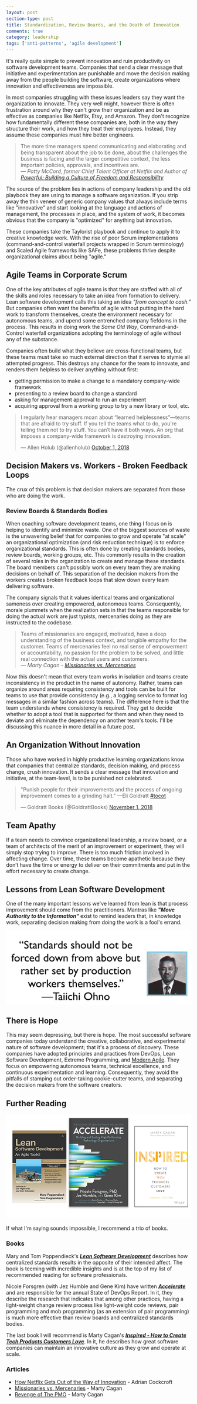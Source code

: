 ```yaml
---
layout: post
section-type: post
title: Standardization, Review Boards, and the Death of Innovation 
comments: true
category: leadership
tags: ['anti-patterns', 'agile development']
---
```


It's really quite simple to prevent innovation and ruin productivity on software development teams. Companies that send a clear message that initiative and experimentation are punishable and move the decision making away from the people building the software, create organizations where innovation and effectiveness are impossible.

In most companies struggling with these issues leaders say they want the organization to innovate. They very well might, however there is often frustration around why they can't grow their organization and be as effective as companies like Netflix, Etsy, and Amazon. They don't recognize how fundamentally different these companies are, both in the way they structure their work, and how they treat their employees. Instead, they assume these companies must hire better engineers.

> The more time managers spend communicating and elaborating and being transparent about the job to be done, about the challenges the business is facing and the larger competitive context, the less important policies, approvals, and incentives are.    
> _&mdash; Patty McCord, former Chief Talent Officer at Netflix and Author of [Powerful; Building a Culture of Freedom and Responsibility](https://www.amazon.com/Powerful-Building-Culture-Freedom-Responsibility/dp/1939714095)_

The source of the problem lies in actions of company leadership and the old playbook they are using to manage a software organization. If you strip away the thin veneer of generic company values that always include terms like "innovative" and start looking at the language and actions of management, the processes in place, and the system of work, it becomes obvious that the company is "optimized" for anything but innovation.

These companies take the Taylorist playbook and continue to apply it to creative knowledge work. With the rise of poor Scrum implementations (command-and-control waterfall projects wrapped in Scrum terminology) and Scaled Agile frameworks like SAFe, these problems thrive despite organizational claims about being "agile." 

## Agile Teams in Corporate Scrum
One of the key attributes of agile teams is that they are staffed with all of the skills and roles necessary to take an idea from formation to delivery. Lean software development calls this taking an idea _"from concept to cash."_ But companies often want the benefits of agile without putting in the hard work to transform themselves, create the environment necessary for autonomous teams, and upend some entrenched company fiefdoms in the process. This results in doing work the _Same Old Way_, Command-and-Control waterfall organizations adopting the terminology of agile without any of the substance. 

Companies often build what they believe are cross-functional teams, but these teams must take so much external direction that it serves to stymie all attempted progress. This destroys any chance for the team to innovate, and renders them helpless to deliver anything without first:
* getting permission to make a change to a mandatory company-wide framework
* presenting to a review board to change a standard
* asking for management approval to run an experiment  
* acquiring approval from a working group to try a new library or tool, etc.

<blockquote class="twitter-tweet" data-lang="en"><p lang="en" dir="ltr">I regularly hear managers moan about “learned helplessness”—teams that are afraid to try stuff. If you tell the teams what to do, you&#39;re telling them not to try stuff. You can’t have it both ways. An org that imposes a company-wide framework is destroying innovation.</p>&mdash; Allen Holub (@allenholub) <a href="https://twitter.com/allenholub/status/1046791808129282048?ref_src=twsrc%5Etfw">October 1, 2018</a></blockquote>
<script async src="https://platform.twitter.com/widgets.js" charset="utf-8"></script>


## Decision Makers vs. Workers - Broken Feedback Loops
The crux of this problem is that decision makers are separated from those who are doing the work. 

### Review Boards & Standards Bodies
When coaching software development teams, one thing I focus on is helping to identify and minimize waste. One of the biggest sources of waste is the unwavering belief that for companies to grow and operate "at scale" an organizational optimization (and risk reduction technique) is to enforce organizational standards. This is often done by creating standards bodies, review boards, working groups, etc. This commonly results in the creation of several roles in the organization to create and manage these standards. The board members can't possibly work on every team they are making decisions on behalf of. This separation of the decision makers from the workers creates broken feedback loops that slow down every team delivering software.  

The company signals that it values identical teams and organizational sameness over creating empowered, autonomous teams. Consequently, morale plummets when the realization sets in that the teams responsible for doing the actual work are just typists, mercenaries doing as they are instructed to the codebase. 

> Teams of missionaries are engaged, motivated, have a deep understanding of the business context, and tangible empathy for the customer. Teams of mercenaries feel no real sense of empowerment or accountability, no passion for the problem to be solved, and little real connection with the actual users and customers.     
> _&mdash; Marty Cagan - [Missionaries vs. Mercenaries](https://svpg.com/missionaries-vs-mercenaries/)_

Now this doesn't mean that every team works in isolation and teams create inconsistency in the product in the name of autonomy. Rather, teams can organize around areas requiring consistency and tools can be built for teams to use that provide consistency (e.g., a logging service to format log messages in a similar fashion across teams). The difference here is that the team understands where consistency is required. They get to decide whether to adopt a tool that is supported for them and when they need to deviate and eliminate the dependency on another team's tools. I'll be discussing this nuance in more detail in a future post.

## An Organization Without Innovation
Those who have worked in highly productive learning organizations know that companies that centralize standards, decision making, and process change, crush innovation. It sends a clear message that innovation and initiative, at the team-level, is to be punished not celebrated. 

<blockquote class="twitter-tweet" data-lang="en"><p lang="en" dir="ltr">&quot;Punish people for their improvements and the process of ongoing improvement comes to a grinding halt.&quot; —Eli Goldratt <a href="https://twitter.com/hashtag/tocot?src=hash&amp;ref_src=twsrc%5Etfw">#tocot</a></p>&mdash; Goldratt Books (@GoldrattBooks) <a href="https://twitter.com/GoldrattBooks/status/1057978062028062721?ref_src=twsrc%5Etfw">November 1, 2018</a></blockquote>
<script async src="https://platform.twitter.com/widgets.js" charset="utf-8"></script>


## Team Apathy
If a team needs to convince organizational leadership, a review board, or a team of architects of the merit of an improvement or experiment, they will simply stop trying to improve. There is too much friction involved in affecting change. Over time, these teams become apathetic because they don’t have the time or energy to deliver on their commitments and put in the effort necessary to create change.

## Lessons from Lean Software Development
One of the many important lessons we've learned from lean is that process improvement should come from the practitioners. Mantras like **_"Move Authority to the Information"_** exist to remind leaders that, in knowledge work, separating decision making from doing the work is a fool's errand. 

<img src="/img/taiichi-ohno-quote.jpg" class="img-responsive" />

## There is Hope
This may seem depressing, but there is hope. The most successful software companies today understand the creative, collaborative, and experimental nature of software development; that it's a process of discovery. These companies have adopted principles and practices from DevOps, Lean Software Development, Extreme Programming, and [Modern Agile](http://www.modernagile.org). They focus on empowering autonomous teams, technical excellence, and continuous experimentation and learning. Consequently, they avoid the pitfalls of stamping out order-taking cookie-cutter teams, and separating the decision makers from the software creators.

## Further Reading
<img src="/img/book-trio-small.png" class="img-responsive" />

If what I'm saying sounds impossible, I recommend a trio of books. 

### Books 
Mary and Tom Poppendieck's _**[Lean Software Development](https://www.amazon.com/Lean-Software-Development-Agile-Toolkit/dp/0321150783)**_ describes how centralized standards results in the opposite of their intended affect. The book is teeming with incredible insights and is at the top of my list of recommended reading for software professionals.

Nicole Forsgren (with Jez Humble and Gene Kim) have written _**[Accelerate](https://www.amazon.com/Accelerate-Software-Performing-Technology-Organizations/dp/1942788339)**_ and are responsible for the annual State of DevOps Report. In it, they describe the research that indicates that among other practices, having a light-weight change review process like light-weight code reviews, pair programming and mob programming (as an extension of pair programming) is much more effective than review boards and centralized standards bodies. 

The last book I will recommend is Marty Cagan's _**[Inspired - How to Create Tech Products Customers Love](https://www.amazon.com/INSPIRED-Create-Tech-Products-Customers/dp/1119387507/)**_. In it, he describes how great software companies can maintain an innovative culture as they grow and operate at scale. 

### Articles

* [How Netflix Gets Out of the Way of Innovation](http://perfcap.blogspot.com/2011/12/how-netflix-gets-out-of-way-of.html) - Adrian Cockcroft
* [Missionaries vs. Mercenaries](https://svpg.com/missionaries-vs-mercenaries/) - Marty Cagan
* [Revenge of The PMO](https://svpg.com/revenge-of-the-pmo/) - Marty Cagan
